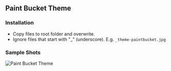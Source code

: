 ## Paint Bucket Theme

### Installation

- Copy files to root folder and overwrite.
- Ignore files that start with "_" (underscore). E.g. `_theme-paintbucket.jpg`

### Sample Shots

![Paint Bucket Theme](https://github.com/dataduke/jekyll-wikibox/raw/master/_themes/paintpucket/_theme-paintbucket.jpg)

